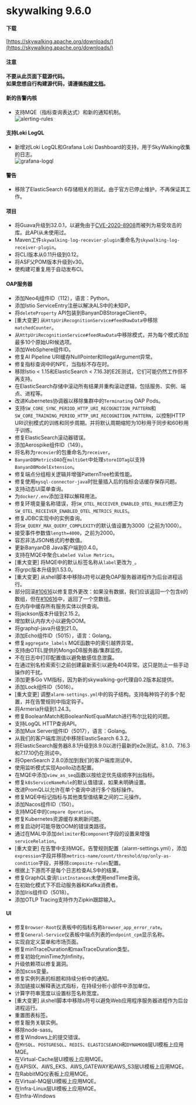 # skywalking 9.6.0

#### 下载

[https://skywalking.apache.org/downloads/](https://skywalking.apache.org/downloads/)

#### 注意

**不要从此页面下载源代码。**  
**如果您想自行构建源代码，请遵循[构建文档](https://github.com/apache/skywalking/tree/master/docs/en/guides/How-to-build.md#build-from-github)。**

#### 新的告警内核

- 支持MQE（指标查询表达式）和新的通知机制。  
  ![alerting-rules](https://private-user-images.githubusercontent.com/5441976/265070740-ae4cb3f5-c950-4d8f-921b-735c667df7cb.png)

#### 支持Loki LogQL

- 新增对Loki LogQL和Grafana Loki Dashboard的支持，用于SkyWalking收集的日志。  
  ![grafana-logql](https://private-user-images.githubusercontent.com/5441976/265071315-4c833d4f-c737-4956-94b8-23904cfe33a8.png)

#### 警告

- 移除了ElasticSearch 6存储相关的测试。由于官方已停止维护，不再保证其工作。

#### 项目

- 将Guava升级到32.0.1，以避免由于[CVE-2020-8908](https://github.com/advisories/GHSA-5mg8-w23w-74h3)而被列为易受攻击的库。此API从未使用过。
- Maven工件`skywalking-log-recevier-plugin`重命名为`skywalking-log-receiver-plugin`。
- 将CLI版本从0.11升级到0.12。
- 将ASF父POM版本升级到v30。
- 使构建可重复用于自动发布CI。

#### OAP服务器

- 添加Neo4j组件ID（112），语言：Python。
- 添加Istio ServiceEntry注册以解决ALS中的未知IP。
- 将`deleteProperty` API包装到BanyanDBStorageClient中。
- [重大变更] 从`HttpUriRecognitionService#feedRawData`中移除`matchedCounter`。
- 从`HttpUriRecognitionService#feedRawData`中移除模式，并为每个模式添加最多10个原始URI候选项。
- 添加WebSphere组件ID。
- 修复AI Pipeline URI缓存NullPointer和IllegalArgument异常。
- 修复指标查询中的NPE，当指标不存在时。
- 移除Istio < 1.15和ElasticSearch < 7.16.3的E2E测试，它们可能仍然工作但不再支持。
- 在ElasticSearch存储中滚动所有结果并重构滚动逻辑，包括服务、实例、端点、进程等。
- 改进Kubernetes协调器以移除集群中的`Terminating` OAP Pods。
- 支持`SW_CORE_SYNC_PERIOD_HTTP_URI_RECOGNITION_PATTERN`和`SW_CORE_TRAINING_PERIOD_HTTP_URI_RECOGNITION_PATTERN`，以控制HTTP URI识别模式的训练和同步周期。并将默认周期缩短为10秒用于同步和60秒用于训练。
- 修复ElasticSearch滚动器错误。
- 添加Aerospike组件ID（149）。
- 将名称为`recevier`的包重命名为`receiver`。
- `BanyanDBMetricsDAO`在`multiGet`中处理`storeIDTag`以支持`BanyanDBModelExtension`。
- 修复端点分组相关逻辑并增强PatternTree检索性能。
- 修复使用`mysql-connector-java`时批量插入后的指标会话缓存保存问题。
- 支持动态UI菜单查询。
- 为`docker/.env`添加注释以解释用法。
- 修复环境变量名称错误，将`SW_OTEL_RECEIVER_ENABLED_OTEL_RULES`修正为`SW_OTEL_RECEIVER_ENABLED_OTEL_METRICS_RULES`。
- 修复JDBC实现中的实例查询。
- 将`SW_QUERY_MAX_QUERY_COMPLEXITY`的默认值设置为3000（之前为1000）。
- 接受事件参数值`length=4000`，之前为2000。
- 容忍非法JSON格式的参数值。
- 更新BanyanDB Java客户端到0.4.0。
- 支持在MQE中聚合`Labeled Value Metrics`。
- [重大变更] 将MQE中的默认标签名称从`label`更改为`_`。
- 将grpc版本升级到1.53.0。
- [重大变更] 从shell脚本中移除`&`符号以避免OAP服务器进程作为后台进程运行。
- 部分回滚[#10616](https://github.com/apache/skywalking/pull/10616)以修复意外更改：如果没有数据，我们应该返回一个包含`0`的数组，但在[#10616](https://github.com/apache/skywalking/pull/10616)中，返回了一个空数组。
- 在内存中缓存所有服务实体以供查询。
- 将jackson版本升级到2.15.2。
- 增加默认内存大小以避免OOM。
- 将graphql-java升级到21.0。
- 添加Echo组件ID（5015），语言：Golang。
- 修复`aggregate_labels` MQE函数中的索引越界异常。
- 支持由OTEL提供的MongoDB服务器/集群监控。
- 不在日志中打印配置值以避免敏感信息泄露。
- 在通过别名检索索引之前创建最新索引以避免404异常。这只是防止一些手动操作的干扰。
- 添加更多Go VM指标，因为新的skywalking-go代理自0.2版本起提供。
- 添加Lock组件ID（5016）。
- [重大变更] 调整`alarm-settings.yml`中的钩子结构。支持每种钩子的多个配置，并在告警规则中指定钩子。
- 将Armeria升级到1.24.3。
- 修复BooleanMatch和BooleanNotEqualMatch进行布尔比较的问题。
- 支持LogQL HTTP查询API。
- 添加Mux Server组件ID（5017），语言：Golang。
- 从我们的客户端库测试中移除ElasticSearch 6.3.2。
- 将ElasticSearch服务器8.8.1升级到8.9.0以进行最新的e2e测试。8.1.0、7.16.3和7.17.10仍在测试中。
- 将OpenSearch 2.8.0添加到我们的客户端库测试中。
- 使用监听模式实现Apollo动态配置。
- 在MQE中添加`view_as_seq`函数以按给定优先级顺序列出指标。
- 修复`k8sServiceNameRule`的默认值错误，如果未明确设置。
- 改进PromQL以允许在单个查询中进行多个指标操作。
- 修复MQE中标记指标与其他类型值结果之间的二元操作。
- 添加Nacos组件ID（150）。
- 支持MQE中的`Compare Operation`。
- 修复Kubernetes资源缓存未刷新问题。
- 修复启动时可能导致OOM的错误类路径。
- 通过在MAL中添加`delimiter`和`component`字段的设置来增强`serviceRelation`。
- [重大变更] 在告警中支持MQE。告警规则配置（alarm-settings.yml），添加`expression`字段并移除`metrics-name/count/threshold/op/only-as-condition`字段，并移除`composite-rules`配置。
- 根据上下游而不是每个日志检查ALS中的结果。
- 修复GraphQL查询`listInstances`未使用endTime查询。
- 在初始化模式下不启动服务器和Kafka消费者。
- 添加Iris组件ID（5018）。
- 添加OTLP Tracing支持作为Zipkin跟踪输入。

#### UI

- 修复`Browser-Root`仪表板中的指标名称`browser_app_error_rate`。
- 修复`General-Service`仪表板中端点列表的`endpoint_cpm`显示名称。
- 实现自定义菜单和市场页面。
- 修复minTraceDuration和maxTraceDuration类型。
- 修复初始化minTime为Infinity。
- 升级依赖项以修复漏洞。
- 添加scss变量。
- 修复实例列表的标题和持续分析中的通知。
- 添加链接以解释表达式指标，在持续分析小部件中添加单位。
- 计算字符串宽度以设置标签名称宽度。
- [重大变更] 从shell脚本中移除`&`符号以避免Web应用程序服务器进程作为后台进程运行。
- 重置图表标签。
- 修复服务关联实例。
- 移除node-sass。
- 修复Windows上的提交错误。
- 在`MYSQL`、`POSTGRESQL`、`REDIS`、`ELASTICSEARCH`和`DYNAMODB`层UI模板上应用MQE。
- 在Virtual-Cache层UI模板上应用MQE。
- 在APISIX、AWS_EKS、AWS_GATEWAY和AWS_S3层UI模板上应用MQE。
- 在RabbitMQ仪表板上应用MQE。
- 在Virtual-MQ层UI模板上应用MQE。
- 在Infra-Linux层UI模板上应用MQE。
- 在Infra-Windows
